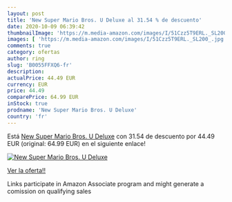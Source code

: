 ```yaml
---
layout: post
title: 'New Super Mario Bros. U Deluxe al 31.54 % de descuento'
date: 2020-10-09 06:39:42
thumbnailImage: 'https://m.media-amazon.com/images/I/51Czz5T9ERL._SL200_.jpg'
images: [ 'https://m.media-amazon.com/images/I/51Czz5T9ERL._SL200_.jpg' ]
comments: true
category: ofertas
author: ring
slug: 'B0055FFXQ6-fr'
description:
actualPrice: 44.49 EUR
currency: EUR
price: 44.49
comparePrice: 64.99 EUR
inStock: true
prodname: 'New Super Mario Bros. U Deluxe'
country: 'fr'
---
```


Está [New Super Mario Bros. U Deluxe](https://www.amazon.fr/dp/B0055FFXQ6/?tag=tolees0d-21) con 31.54 de descuento por 44.49 EUR (original: 64.99 EUR) en el siguiente enlace!

[![New Super Mario Bros. U Deluxe](https://m.media-amazon.com/images/I/51Czz5T9ERL._SL200_.jpg)](https://www.amazon.fr/dp/B0055FFXQ6/?tag=tolees0d-21)

[Ver la oferta!!](https://www.amazon.fr/dp/B0055FFXQ6/?tag=tolees0d-21)

Links participate in Amazon Associate program and might generate a comission on qualifying sales



